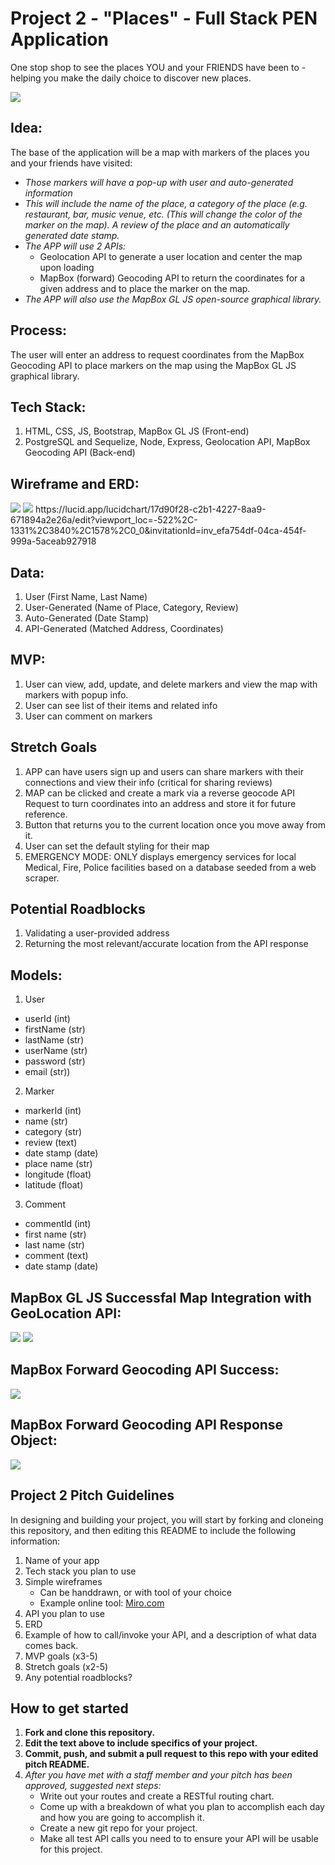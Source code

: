 # Project 2 - "Places" - Full Stack PEN Application

One stop shop to see the places YOU and your FRIENDS have been to - helping you make the daily choice to discover new places.

<img src="./assets/img/exploreImg.jpg">


## Idea:

The base of the application will be a map with markers of the places you and your friends have visited:
- *Those markers will have a pop-up with user and auto-generated information*
- *This will include the name of the place, a category of the place (e.g. restaurant, bar, music venue, etc. (This will change the color of the marker on the map). A review of the place and an automatically generated date stamp.*
- *The APP will use 2 APIs:*
     - Geolocation API to generate a user location and center the map upon loading
     - MapBox (forward) Geocoding API to return the coordinates for a given address and to place the marker on the map.
- *The APP will also use the MapBox GL JS open-source graphical library.*

## Process:
The user will enter an address to request coordinates from the MapBox Geocoding API to place markers on the map using the MapBox GL JS graphical library.

## Tech Stack:
1. HTML, CSS, JS, Bootstrap, MapBox GL JS (Front-end)
2. PostgreSQL and Sequelize, Node, Express, Geolocation API, MapBox Geocoding API (Back-end)

## Wireframe and ERD:

<img src="assets/img/wireFrames.JPG">
<img src="assets/img/ERD.JPG">
https://lucid.app/lucidchart/17d90f28-c2b1-4227-8aa9-671894a2e26a/edit?viewport_loc=-522%2C-1331%2C3840%2C1578%2C0_0&invitationId=inv_efa754df-04ca-454f-999a-5aceab927918

## Data:
1. User (First Name, Last Name)
2. User-Generated (Name of Place, Category, Review)
3. Auto-Generated (Date Stamp)
4. API-Generated (Matched Address, Coordinates)

## MVP:
1. User can view, add, update, and delete markers and view the map with markers with popup info.
2. User can see list of their items and related info
3. User can comment on markers

## Stretch Goals
1. APP can have users sign up and users can share markers with their connections and view their info (critical for sharing reviews)
2. MAP can be clicked and create a mark via a reverse geocode API Request to turn coordinates into an address and store it for future reference.
3. Button that returns you to the current location once you move away from it.
4. User can set the default styling for their map
5. EMERGENCY MODE: ONLY displays emergency services for local Medical, Fire, Police facilities based on a database seeded from a web scraper.

## Potential Roadblocks
1. Validating a user-provided address
2. Returning the most relevant/accurate location from the API response

## Models:
1. User 
- userId (int)
- firstName (str)
- lastName (str)
- userName (str)
- password (str)
- email (str))
2. Marker 
- markerId (int)
- name (str)
- category (str)
- review (text)
- date stamp (date)
- place name (str)
- longitude (float)
- latitude (float)
3. Comment
- commentId (int)
- first name (str)
- last name (str)
- comment (text)
- date stamp (date)


## MapBox GL JS Successfal Map Integration with GeoLocation API:
<img src="./assets/img/mbgljstest.JPG">
<img src="assets/img/mbcodetest.JPG">


## MapBox Forward Geocoding API Success:
<img src="assets/img/apiresponsetest.JPG">


## MapBox Forward Geocoding API Response Object:
<img src="assets/img/apiresponseobject.JPG">




## Project 2 Pitch Guidelines

In designing and building your project, you will start by forking and cloneing this repository, and then editing this README to include the following information: 
1. Name of your app
2. Tech stack you plan to use
3. Simple wireframes
     * Can be handdrawn, or with tool of your choice
     * Example online tool: [Miro.com](https://miro.com/)
5. API you plan to use
6. ERD
7. Example of how to call/invoke your API, and a description of what data comes back. 
8. MVP goals (x3-5)
9. Stretch goals (x2-5)
10. Any potential roadblocks?

## How to get started
1. **Fork and clone this repository.**
2. **Edit the text above to include specifics of your project.**
3. **Commit, push, and submit a pull request to this repo with your edited pitch README.**
4. *After you have met with a staff member and your pitch has been approved, suggested next steps:*
      * Write out your routes and create a RESTful routing chart.
      * Come up with a breakdown of what you plan to accomplish each day and how you are going to accomplish it.
      * Create a new git repo for your project. 
      * Make all test API calls you need to to ensure your API will be usable for this project. 
      





